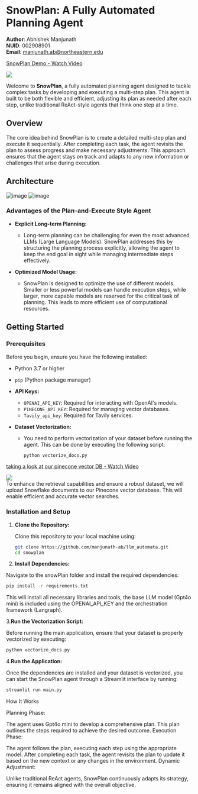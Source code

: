 # SnowPlan: A Fully Automated Planning Agent

**Author**: Abhishek Manjunath  
**NUID**: 002908901  
**Email**: [manjunath.ab@northeastern.edu](mailto:manjunath.ab@northeastern.edu)


<div>
    <a href="https://www.loom.com/share/cd8810c758d24323b642712b68831024">
      <p>SnowPlan Demo  - Watch Video</p>
    </a>
    <a href="https://www.loom.com/share/cd8810c758d24323b642712b68831024">
      <img style="max-width:300px;" src="https://cdn.loom.com/sessions/thumbnails/cd8810c758d24323b642712b68831024-9483b8dd9f56ed42-full-play.gif">
    </a>
  </div>


Welcome to **SnowPlan**, a fully automated planning agent designed to tackle complex tasks by developing and executing a multi-step plan. This agent is built to be both flexible and efficient, adjusting its plan as needed after each step, unlike traditional ReAct-style agents that think one step at a time.

## Overview

The core idea behind SnowPlan is to create a detailed multi-step plan and execute it sequentially. After completing each task, the agent revisits the plan to assess progress and make necessary adjustments. This approach ensures that the agent stays on track and adapts to any new information or challenges that arise during execution.

## Architecture

![image](https://github.com/user-attachments/assets/ea355e83-2d1d-4c95-8f5a-e02b86450c4f)
![image](https://github.com/user-attachments/assets/4240812c-f4ea-4fde-9e24-47e287ff6bdb)





### Advantages of the Plan-and-Execute Style Agent

- **Explicit Long-term Planning:** 
  - Long-term planning can be challenging for even the most advanced LLMs (Large Language Models). SnowPlan addresses this by structuring the planning process explicitly, allowing the agent to keep the end goal in sight while managing intermediate steps effectively.

- **Optimized Model Usage:** 
  - SnowPlan is designed to optimize the use of different models. Smaller or less powerful models can handle execution steps, while larger, more capable models are reserved for the critical task of planning. This leads to more efficient use of computational resources.

## Getting Started

### Prerequisites

Before you begin, ensure you have the following installed:

- Python 3.7 or higher
- `pip` (Python package manager)
- **API Keys:**
  - `OPENAI_API_KEY`: Required for interacting with OpenAI's models.
  - `PINECONE_API_KEY`: Required for managing vector databases.
  - `Tavily_api_key`: Required for Tavily services.

- **Dataset Vectorization:**
  - You need to perform vectorization of your dataset before running the agent. This can be done by executing the following script:
  
    ```bash
    python vectorize_docs.py
    ```

<div>
    <a href="https://www.loom.com/share/91d8ccc0ed464bab9902e906e137fd6b">
      <p>taking a look at our pinecone vector DB - Watch Video</p>
    </a>
    <a href="https://www.loom.com/share/91d8ccc0ed464bab9902e906e137fd6b">
      <img style="max-width:300px;" src="https://cdn.loom.com/sessions/thumbnails/91d8ccc0ed464bab9902e906e137fd6b-with-play.gif">
    </a>
  </div>
To enhance the retrieval capabilities and ensure a robust dataset, we will upload Snowflake documents to our Pinecone vector database. This will enable efficient and accurate vector searches.

### Installation and Setup

1. **Clone the Repository:**
   
   Clone this repository to your local machine using:

   ```bash
   git clone https://github.com/manjunath-ab/llm_automata.git
   cd snowplan
   ```

2. **Install Dependencies:**

Navigate to the snowPlan folder and install the required dependencies:

```bash
pip install -r requirements.txt

```
This will install all necessary libraries and tools,  the base LLM model (Gpt4o mini) is included using the OPENAI_API_KEY and the orchestration framework (Langraph).

3.**Run the Vectorization Script:**

Before running the main application, ensure that your dataset is properly vectorized by executing:
```bash
python vectorize_docs.py
```
4.**Run the Application:**

Once the dependencies are installed and your dataset is vectorized, you can start the SnowPlan agent through a Streamlit interface by running:
```bash
streamlit run main.py

```
How It Works

Planning Phase:

The agent uses Gpt4o mini to develop a comprehensive plan. This plan outlines the steps required to achieve the desired outcome.
Execution Phase:

The agent follows the plan, executing each step using the appropriate model. After completing each task, the agent revisits the plan to update it based on the new context or any changes in the environment.
Dynamic Adjustment:

Unlike traditional ReAct agents, SnowPlan continuously adapts its strategy, ensuring it remains aligned with the overall objective.
